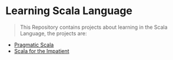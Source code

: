Learning Scala Language
=======================

> This Repository contains projects about learning in the Scala Language, the projects are:

* [Pragmatic Scala](https://github.com/robsonoduarte/learn-scala/tree/master/pragmatic-scala)
* [Scala for the Impatient](https://github.com/robsonoduarte/learn-scala/tree/master/scala-for-the-impatient)
